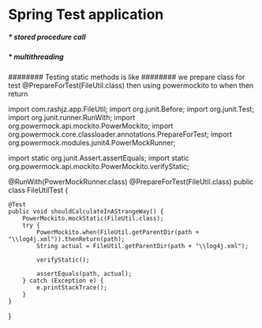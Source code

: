
# Spring Test application 
##### * stored procedure call
##### * multithreading 


######## Testing static methods is like 
######## we prepare class for test @PrepareForTest(FileUtil.class) then using powermockito to when then return 




import com.rashjz.app.FileUtil;
import org.junit.Before;
import org.junit.Test;
import org.junit.runner.RunWith;
import org.powermock.api.mockito.PowerMockito;
import org.powermock.core.classloader.annotations.PrepareForTest;
import org.powermock.modules.junit4.PowerMockRunner;

import static org.junit.Assert.assertEquals;
import static org.powermock.api.mockito.PowerMockito.verifyStatic;

@RunWith(PowerMockRunner.class)
@PrepareForTest(FileUtil.class)
public class FileUtilTest {

    @Test
    public void shouldCalculateInAStrangeWay() {
        PowerMockito.mockStatic(FileUtil.class);
        try {
            PowerMockito.when(FileUtil.getParentDir(path + "\\log4j.xml")).thenReturn(path);
            String actual = FileUtil.getParentDir(path + "\\log4j.xml");

            verifyStatic();

            assertEquals(path, actual);
        } catch (Exception e) {
            e.printStackTrace();
        }
    }

}

